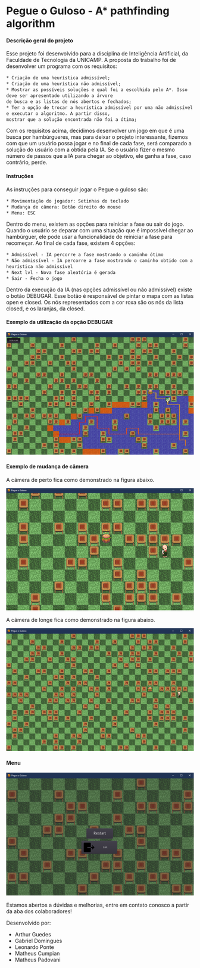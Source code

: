 # Pegue o Guloso - A* pathfinding algorithm

#### Descrição geral do projeto

Esse projeto foi desenvolvido para a disciplina de Inteligência Artificial, da Faculdade de Tecnologia da UNICAMP. A proposta do trabalho foi de desenvolver um programa com os requisitos:

    * Criação de uma heurística admissível;
    * Criação de uma heurística não admissível;
    * Mostrar as possíveis soluções e qual foi a escolhida pelo A*. Isso deve ser apresentado utilizando a árvore 
    de busca e as listas de nós abertos e fechados;
    * Ter a opção de trocar a heurística admissível por uma não admissível e executar o algoritmo. A partir disso, 
    mostrar que a solução encontrada não foi a ótima;

Com os requisitos acima, decidimos desenvolver um jogo em que é uma busca por hambúrgueres, mas para deixar o projeto interessante, fizemos com que um usuário possa jogar e no final de cada fase, será comparado a solução do usuário com a obtida pela IA. Se o usuário fizer o mesmo número de passos que a IA para chegar ao objetivo, ele ganha a fase, caso contrário, perde.

#### Instruções

As instruções para conseguir jogar o Pegue o guloso são:

    * Movimentação do jogador: Setinhas do teclado
    * Mudança de câmera: Botão direito do mouse
    * Menu: ESC

Dentro do menu, existem as opções para reiniciar a fase ou sair do jogo. Quando o usuário se deparar com uma situação que é impossível chegar ao hambúrguer, ele pode usar a funcionalidade de reiniciar a fase para recomeçar. Ao final de cada fase, existem 4 opções:

    * Admissível - IA percorre a fase mostrando o caminho ótimo
    * Não admissível - IA percorre a fase mostrando o caminho obtido com a heurística não admissível
    * Next lvl - Nova fase aleatória é gerada
    * Sair - Fecha o jogo

Dentro da execução da IA (nas opções admissível ou não admissível) existe o botão DEBUGAR. Esse botão é responsável de pintar o mapa com as listas open e closed. Os nós representados com a cor roxa são os nós da lista closed, e os laranjas, da closed.

#### Exemplo da utilização da opção DEBUGAR

![Opcao debugar](/Capturas/opcao_debugar.png?raw=true "DEBUGAR")

#### Exemplo de mudança de câmera

A câmera de perto fica como demonstrado na figura abaixo.

![Camera de perto](/Capturas/camera_perto.png?raw=true "Camera de perto")

A câmera de longe fica como demonstrado na figura abaixo.

![Camera de longe](/Capturas/camera_longe.png?raw=true "Camera de longe")

#### Menu

![Menu](/Capturas/menu.png?raw=true "Menu")


Estamos abertos a dúvidas e melhorias, entre em contato conosco a partir da aba dos colaboradores!

Desenvolvido por:
- Arthur Guedes
- Gabriel Domingues
- Leonardo Ponte
- Matheus Cumpian
- Matheus Padovani
